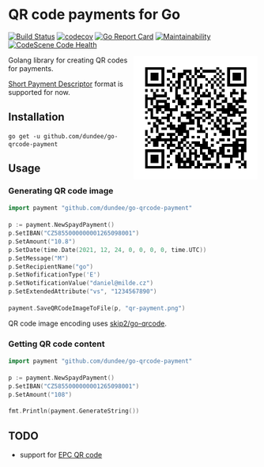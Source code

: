 # QR code payments for Go

[![Build Status](https://travis-ci.com/dundee/go-qrcode-payment.svg?branch=master)](https://travis-ci.com/dundee/go-qrcode-payment)
[![codecov](https://codecov.io/gh/dundee/go-qrcode-payment/branch/master/graph/badge.svg)](https://codecov.io/gh/dundee/go-qrcode-payment)
[![Go Report Card](https://goreportcard.com/badge/github.com/dundee/go-qrcode-payment)](https://goreportcard.com/report/github.com/dundee/go-qrcode-payment)
[![Maintainability](https://api.codeclimate.com/v1/badges/8cc57dc57951015c791d/maintainability)](https://codeclimate.com/github/dundee/go-qrcode-payment/maintainability)
[![CodeScene Code Health](https://codescene.io/projects/14391/status-badges/code-health)](https://codescene.io/projects/14391)

<img src="./qr-payment.png" alt="QR code for payment" align="right">

Golang library for creating QR codes for payments.

[Short Payment Descriptor](https://en.wikipedia.org/wiki/Short_Payment_Descriptor) format is supported for now.

## Installation

    go get -u github.com/dundee/go-qrcode-payment

## Usage

### Generating QR code image

```Go
import payment "github.com/dundee/go-qrcode-payment"

p := payment.NewSpaydPayment()
p.SetIBAN("CZ5855000000001265098001")
p.SetAmount("10.8")
p.SetDate(time.Date(2021, 12, 24, 0, 0, 0, 0, time.UTC))
p.SetMessage("M")
p.SetRecipientName("go")
p.SetNofificationType('E')
p.SetNotificationValue("daniel@milde.cz")
p.SetExtendedAttribute("vs", "1234567890")

payment.SaveQRCodeImageToFile(p, "qr-payment.png")
```

QR code image encoding uses [skip2/go-qrcode](https://github.com/skip2/go-qrcode).

### Getting QR code content

```Go
import payment "github.com/dundee/go-qrcode-payment"

p := payment.NewSpaydPayment()
p.SetIBAN("CZ5855000000001265098001")
p.SetAmount("108")

fmt.Println(payment.GenerateString())
```

## TODO

* support for [EPC QR code](https://en.wikipedia.org/wiki/EPC_QR_code)